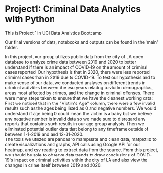 # Project1: Criminal Data Analytics with Python
This is Project 1 in UCI Data Analytics Bootcamp

Our final versions of data, notebooks and outputs can be found in the 'main' folder. 

In this project, our group utilizes public data from the city of LA open database to analyze crime data between 2019 and 2020 to better understand if there is an impact of COVID-19 on the amount of criminal cases reported. Our hypothesis is that in 2020, there were less reported criminal cases than in 2019 due to COVID-19. To test our hypothesis and to make sense of our data, we conducted analyses on different trends in criminal activities between the two years relating to victim demographics, areas most affected by crimes, and the change in criminal offenses.
There were many steps taken to ensure that we have the cleanest working data: First we noticed that in the "Victim's Age" column, there were a few invalid results such as the ages being listed as 0 and negative numbers. We would understand if age being 0 could mean the victim is a baby but we believe any negative number is invalid data so we made sure to disregard any reports that contains such results in our age group analysis. Then we eliminated potential outlier data that belong to any timeframe outside of between 1-1-2019 and and 12-31-2020.   
The tools we utilized are pandas to manipulate and clean data, matplotlib to create visualizations and graphs, API calls using Google API for our heatmap, and csv reading to extract data from the source. 
From this project, we should be able to observe data trends to draw conclusions of COVID-19's impact on criminal activities within the city of LA and also view the changes in crime itself between 2019 and 2020.  
